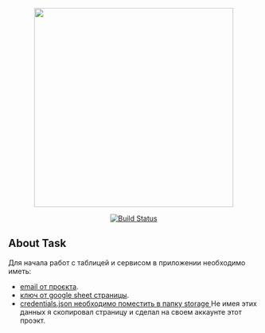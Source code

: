 <p align="center"><a href="https://laravel.com" target="_blank"><img src="https://raw.githubusercontent.com/laravel/art/master/logo-lockup/5%20SVG/2%20CMYK/1%20Full%20Color/laravel-logolockup-cmyk-red.svg" width="400"></a></p>

<p align="center">
<a href="https://travis-ci.org/laravel/framework"><img src="https://travis-ci.org/laravel/framework.svg" alt="Build Status"></a>
</p>

## About Task

 Для начала работ с таблицей и сервисом в приложении необходимо иметь: 
- [email от проєкта]().
- [ключ от google sheet  страницы]().
- [credentials.json  необходимо поместить в папку storage ]()
Не имея этих данных я скопировал страницу и сделал на своем аккаунте этот проэкт.


